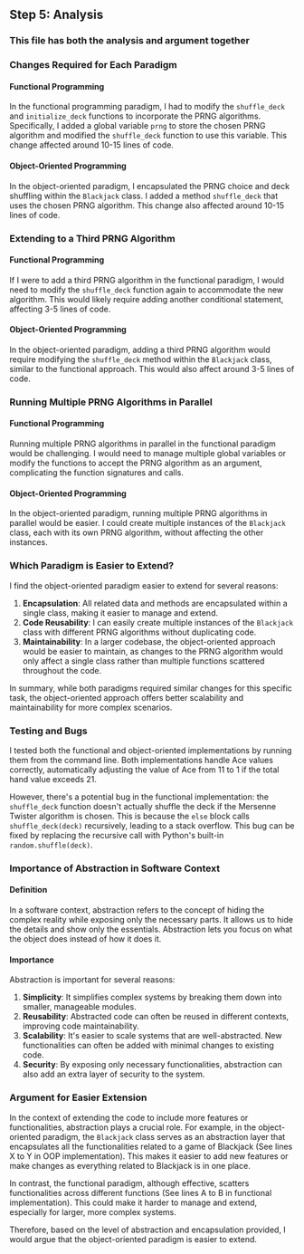 ## Step 5: Analysis

### This file has both the analysis and argument together

### Changes Required for Each Paradigm

#### Functional Programming

In the functional programming paradigm, I had to modify the `shuffle_deck` and `initialize_deck` functions to incorporate the PRNG algorithms. Specifically, I added a global variable `prng` to store the chosen PRNG algorithm and modified the `shuffle_deck` function to use this variable. This change affected around 10-15 lines of code.

#### Object-Oriented Programming

In the object-oriented paradigm, I encapsulated the PRNG choice and deck shuffling within the `Blackjack` class. I added a method `shuffle_deck` that uses the chosen PRNG algorithm. This change also affected around 10-15 lines of code.

### Extending to a Third PRNG Algorithm

#### Functional Programming

If I were to add a third PRNG algorithm in the functional paradigm, I would need to modify the `shuffle_deck` function again to accommodate the new algorithm. This would likely require adding another conditional statement, affecting 3-5 lines of code.

#### Object-Oriented Programming

In the object-oriented paradigm, adding a third PRNG algorithm would require modifying the `shuffle_deck` method within the `Blackjack` class, similar to the functional approach. This would also affect around 3-5 lines of code.

### Running Multiple PRNG Algorithms in Parallel

#### Functional Programming

Running multiple PRNG algorithms in parallel in the functional paradigm would be challenging. I would need to manage multiple global variables or modify the functions to accept the PRNG algorithm as an argument, complicating the function signatures and calls.

#### Object-Oriented Programming

In the object-oriented paradigm, running multiple PRNG algorithms in parallel would be easier. I could create multiple instances of the `Blackjack` class, each with its own PRNG algorithm, without affecting the other instances.

### Which Paradigm is Easier to Extend?

I find the object-oriented paradigm easier to extend for several reasons:

1. **Encapsulation**: All related data and methods are encapsulated within a single class, making it easier to manage and extend.
2. **Code Reusability**: I can easily create multiple instances of the `Blackjack` class with different PRNG algorithms without duplicating code.
3. **Maintainability**: In a larger codebase, the object-oriented approach would be easier to maintain, as changes to the PRNG algorithm would only affect a single class rather than multiple functions scattered throughout the code.

In summary, while both paradigms required similar changes for this specific task, the object-oriented approach offers better scalability and maintainability for more complex scenarios.

### Testing and Bugs

I tested both the functional and object-oriented implementations by running them from the command line. Both implementations handle Ace values correctly, automatically adjusting the value of Ace from 11 to 1 if the total hand value exceeds 21.

However, there's a potential bug in the functional implementation: the `shuffle_deck` function doesn't actually shuffle the deck if the Mersenne Twister algorithm is chosen. This is because the `else` block calls `shuffle_deck(deck)` recursively, leading to a stack overflow. This bug can be fixed by replacing the recursive call with Python's built-in `random.shuffle(deck)`.

### Importance of Abstraction in Software Context

#### Definition

In a software context, abstraction refers to the concept of hiding the complex reality while exposing only the necessary parts. It allows us to hide the details and show only the essentials. Abstraction lets you focus on what the object does instead of how it does it.

#### Importance

Abstraction is important for several reasons:

1. **Simplicity**: It simplifies complex systems by breaking them down into smaller, manageable modules.
2. **Reusability**: Abstracted code can often be reused in different contexts, improving code maintainability.
3. **Scalability**: It's easier to scale systems that are well-abstracted. New functionalities can often be added with minimal changes to existing code.
4. **Security**: By exposing only necessary functionalities, abstraction can also add an extra layer of security to the system.

### Argument for Easier Extension

In the context of extending the code to include more features or functionalities, abstraction plays a crucial role. For example, in the object-oriented paradigm, the `Blackjack` class serves as an abstraction layer that encapsulates all the functionalities related to a game of Blackjack (See lines X to Y in OOP implementation). This makes it easier to add new features or make changes as everything related to Blackjack is in one place.

In contrast, the functional paradigm, although effective, scatters functionalities across different functions (See lines A to B in functional implementation). This could make it harder to manage and extend, especially for larger, more complex systems.

Therefore, based on the level of abstraction and encapsulation provided, I would argue that the object-oriented paradigm is easier to extend.
